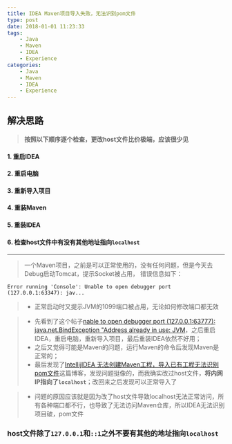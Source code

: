 ```yaml
---
title: IDEA Maven项目导入失败，无法识别pom文件
type: post
date: 2018-01-01 11:23:33
tags:
    - Java
    - Maven 
    - IDEA
    - Experience
categories: 
    - Java
    - Maven
    - IDEA
    - Experience
---
```

## 解决思路
> #### 按照以下顺序逐个检查，更改host文件比价极端，应该很少见
#### 1. 重启IDEA
#### 2. 重启电脑
#### 3. 重新导入项目
#### 4. 重装Maven
#### 5. 重装IDEA
#### 6. 检查host文件中有没有其他地址指向`localhost`

-----------

> 一个Maven项目，之前是可以正常使用的，没有任何问题，但是今天去Debug启动Tomcat，提示Socket被占用， 错误信息如下：

```
Error running 'Console': Unable to open debugger port (127.0.0.1:63347): jav...
```
> - 正常启动时又提示JVM的1099端口被占用，无论如何修改端口都无效

> - 先看到了这个帖子[nable to open debugger port (127.0.0.1:63777): java.net.BindException "Address already in use: JVM](http://blog.csdn.net/lutinghuan/article/details/45693577)，之后重启IDEA，重启电脑，重新导入项目，最后重装IDEA依然不好用；
> - 之后又觉得可能是Maven的问题，运行Maven的命令后发现Maven是正常的；
> - 最后发现了[IntellijIDEA 无法创建Maven工程，导入已有工程无法识别pom文件](http://www.jianshu.com/p/fb7bddca7b1e)这篇博客，发现问题挺像的，而我确实改过host文件，**将内网IP指向了`localhost`**；改回来之后发现可以正常导入了

> - 问题的原因应该就是因为改了host文件导致localhost无法正常访问，所有各种端口都不行，也导致了无法访问Maven仓库，所以IDEA无法识别项目破，pom文件
### host文件除了`127.0.0.1`和`::1`之外不要有其他的地址指向`localhost`
